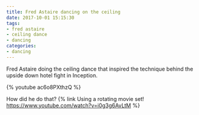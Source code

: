 ```yaml
---
title: Fred Astaire dancing on the ceiling
date: 2017-10-01 15:15:30
tags:
- fred astaire
- ceiling dance
- dancing
categories:
- dancing
---
```


Fred Astaire doing the ceiling dance that inspired the technique behind the upside down hotel fight in Inception.

{% youtube ac6o8PXthzQ %}

How did he do that? {% link Using a rotating movie set! https://www.youtube.com/watch?v=i0g3g6AvLtM %}
